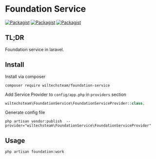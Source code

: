 Foundation Service
======================

[![Packagist](https://img.shields.io/packagist/v/wiltechsteam/foundation-service.svg)](https://packagist.org/packages/goodjun/foundation-service)
[![Packagist](https://img.shields.io/packagist/l/wiltechsteam/foundation-service.svg)](https://packagist.org/packages/goodjun/foundation-service)
[![Packagist](https://img.shields.io/packagist/dm/wiltechsteam/foundation-service.svg)]()

TL;DR
-----
Foundation service in laravel.

Install
-------
Install via composer

```
composer require wiltechsteam/foundation-service
```

Add Service Provider to `config/app.php` in `providers` section

```php
wiltechsteam\FoundationService\FoundationServiceProvider::class,
```

Generate config file

```
php artisan vendor:publish  --provider="wiltechsteam\FoundationService\FoundationServiceProvider"
```

Usage
-----

```
php artisan foundation:work
```

